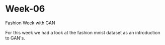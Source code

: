 # Week-06
 Fashion Week with GAN

For this week we had a look at the fashion mnist dataset as an introduction to GAN's.
